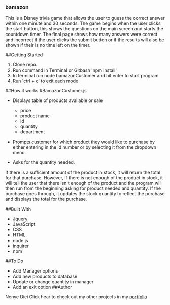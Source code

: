 ### bamazon

This is a Disney trivia game that allows the user to guess the correct answer within one minute and 30 seconds. The game begins when the user clicks the start button, this shows the questions on the main screen and starts the countdown timer. The final page shows how many answers were correct and incorrect if the user clicks the submit button or if the results will also be shown if their is no time left on the timer. 

##Getting Started
1. Clone repo.
2. Run command in Terminal or Gitbash 'npm install'
3. In terminal run node bamazonCustomer and hit enter to start program
4. Run 'ctrl + c' to exit each mode

##How it works
#BamazonCustomer.js

- Displays table of products available or sale
    - price
    - product name
    - id
    - quantity 
    - department 

- Prompts customer for which product they would like to purchase by either entering in the id number or by selecting it from the dropdown menu.

- Asks for the quantity needed.

If there is a sufficient amount of the product in stock, it will return the total for that purchase.
However, if there is not enough of the product in stock, it will tell the user that there isn't enough of the product and the program will then run from the beginning asking for product needed and quantity.
If the purchase goes through, it updates the stock quantity to reflect the purchase and displays the total for the purchase.


##Built With
* Jquery
* JavaScript
* CSS
* HTML
* node js
* inquirer 
* npm 

##To Do 

* Add Manager options
* Add new products to database
* Update or change quantity in manager 
* Add an exit option 
##Author 

Nenye Diei
Click hear to check out my other projecfs in my [portfolio](https://wctcprog98.github.io/responsive-portfolio/)